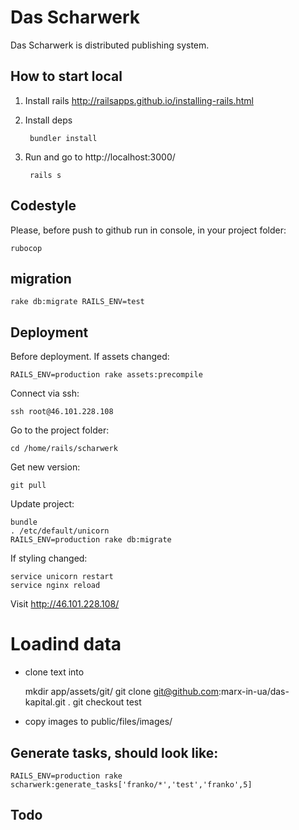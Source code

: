 # Das Scharwerk

Das Scharwerk is distributed publishing system.

## How to start local

1. Install rails http://railsapps.github.io/installing-rails.html
2. Install deps
        
        bundler install

3. Run and go to http://localhost:3000/

        rails s

## Codestyle

Please, before push to github run in console, in your project folder:

    rubocop

## migration

    rake db:migrate RAILS_ENV=test

## Deployment
    
Before deployment. If assets changed:

    RAILS_ENV=production rake assets:precompile

Connect via ssh:

    ssh root@46.101.228.108

Go to the project folder:

    cd /home/rails/scharwerk

Get new version:

    git pull

Update project:

    bundle
    . /etc/default/unicorn
    RAILS_ENV=production rake db:migrate

If styling changed:
    
    service unicorn restart
    service nginx reload

Visit http://46.101.228.108/

# Loadind data

* clone text into 

    mkdir app/assets/git/
    git clone git@github.com:marx-in-ua/das-kapital.git .
    git checkout test

* copy images to public/files/images/

## Generate tasks, should look like:

    RAILS_ENV=production rake scharwerk:generate_tasks['franko/*','test','franko',5]


## Todo


